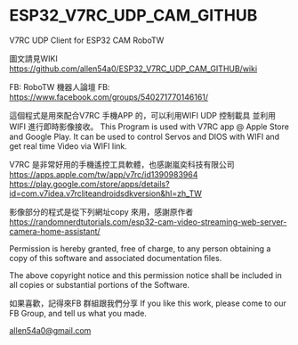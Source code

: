 # ESP32_V7RC_UDP_CAM_GITHUB
V7RC UDP Client for ESP32 CAM 
RoboTW   

圖文請見WIKI  https://github.com/allen54a0/ESP32_V7RC_UDP_CAM_GITHUB/wiki


FB:  RoboTW 機器人論壇
FB:  https://www.facebook.com/groups/540271770146161/

這個程式是用來配合V7RC 手機APP 的，可以利用WIFI  UDP 控制載具 並利用WIFI 進行即時影像接收。
This Program is used with V7RC app @ Apple Store and Google Play. It can be used to control Servos and DIOS with WIFI and get real time Video via WIFI link.

 V7RC 是非常好用的手機遙控工具軟體，也感謝嵐奕科技有限公司
 https://apps.apple.com/tw/app/v7rc/id1390983964
 https://play.google.com/store/apps/details?id=com.v7idea.v7rcliteandroidsdkversion&hl=zh_TW
 

 影像部分的程式是從下列網址copy 來用，感謝原作者
 https://randomnerdtutorials.com/esp32-cam-video-streaming-web-server-camera-home-assistant/

  Permission is hereby granted, free of charge, to any person obtaining a copy
  of this software and associated documentation files.

  The above copyright notice and this permission notice shall be included in all
  copies or substantial portions of the Software.

 
   如果喜歡，記得來FB 群組跟我們分享
   If you like this work, please come to our FB Group, and tell us what you made.

 allen54a0@gmail.com
  
